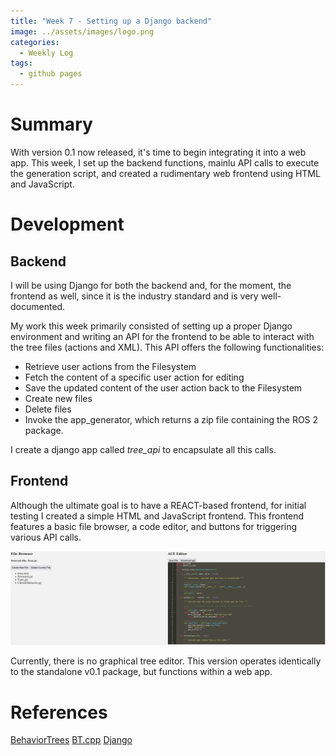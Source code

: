 ```yaml
---
title: "Week 7 - Setting up a Django backend"
image: ../assets/images/logo.png
categories:
  - Weekly Log
tags:
  - github pages
---
```


# Summary

With version 0.1 now released, it's time to begin integrating it into a web app. This week, I set up the backend functions, mainlu API calls to execute the generation script, and created a rudimentary web frontend using HTML and JavaScript.

# Development

## Backend

I will be using Django for both the backend and, for the moment, the frontend as well, since it is the industry standard and is very well-documented.

My work this week primarily consisted of setting up a proper Django environment and writing an API for the frontend to be able to interact with the tree files (actions and XML). This API offers the following functionalities:

* Retrieve user actions from the Filesystem
* Fetch the content of a specific user action for editing
* Save the updated content of the user action back to the Filesystem
* Create new files
* Delete files
* Invoke the app_generator, which returns a zip file containing the ROS 2 package.

I create a django app called *tree_api* to encapsulate all this calls. 

## Frontend

Although the ultimate goal is to have a REACT-based frontend, for initial testing I created a simple HTML and JavaScript frontend. This frontend features a basic file browser, a code editor, and buttons for triggering various API calls.

![basic_frontend](../assets/images/basic_frontend.png)

Currently, there is no graphical tree editor. This version operates identically to the standalone v0.1 package, but functions within a web app.

# References

[BehaviorTrees](https://github.com/JdeRobot/BehaviorTrees/tree/main)
[BT.cpp](https://www.behaviortree.dev/docs/nodes-library/DecoratorNode)
[Django](https://www.djangoproject.com/)

